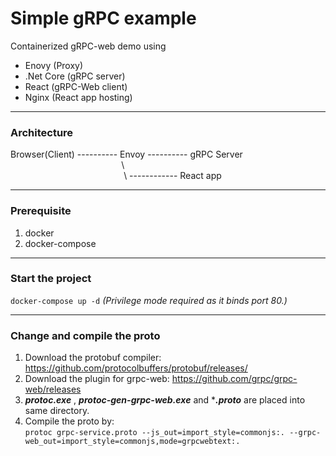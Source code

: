 # Simple gRPC example
Containerized gRPC-web demo using
- Enovy (Proxy)
- .Net Core (gRPC server)
- React (gRPC-Web client)
- Nginx (React app hosting)
------------
### Architecture
Browser(Client)  ---------- Envoy ---------- gRPC Server <br/>
&nbsp;&nbsp;&nbsp;&nbsp;&nbsp;&nbsp;&nbsp;&nbsp;&nbsp;&nbsp;&nbsp;&nbsp;&nbsp;&nbsp;&nbsp;&nbsp;&nbsp;&nbsp;&nbsp;&nbsp;&nbsp;&nbsp;
&nbsp;&nbsp;&nbsp;&nbsp;&nbsp;&nbsp;&nbsp;&nbsp;&nbsp;&nbsp;&nbsp;&nbsp;&nbsp;&nbsp;&nbsp;&nbsp;&nbsp;&nbsp;&nbsp;&nbsp;&nbsp;&nbsp;\ <br/>
&nbsp;&nbsp;&nbsp;&nbsp;&nbsp;&nbsp;&nbsp;&nbsp;&nbsp;&nbsp;&nbsp;&nbsp;&nbsp;&nbsp;&nbsp;&nbsp;&nbsp;&nbsp;&nbsp;&nbsp;&nbsp;&nbsp;
&nbsp;&nbsp;&nbsp;&nbsp;&nbsp;&nbsp;&nbsp;&nbsp;&nbsp;&nbsp;&nbsp;&nbsp;&nbsp;&nbsp;&nbsp;&nbsp;&nbsp;&nbsp;&nbsp;&nbsp;&nbsp;&nbsp;&nbsp;\ ------------ React app

------------
### Prerequisite
1. docker
2. docker-compose

------------

### Start the project
`docker-compose up -d`    *(Privilege mode required as it binds port 80.)*


------------
### Change and compile the proto
1. Download the protobuf compiler: https://github.com/protocolbuffers/protobuf/releases/
2. Download the plugin for grpc-web: https://github.com/grpc/grpc-web/releases
3. ***protoc.exe*** , ***protoc-gen-grpc-web.exe*** and ****.proto*** are placed into same directory.
4. Compile the proto by: <br/>
`protoc grpc-service.proto --js_out=import_style=commonjs:. --grpc-web_out=import_style=commonjs,mode=grpcwebtext:.`


